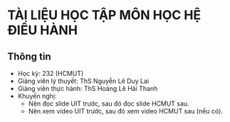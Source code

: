 # TÀI LIỆU HỌC TẬP MÔN HỌC HỆ ĐIỀU HÀNH

## Thông tin
 - Học kỳ: 232 (HCMUT)
 - Giảng viên lý thuyết: ThS Nguyễn Lê Duy Lai
 - Giảng viên thực hành: ThS Hoàng Lê Hải Thanh
 - Khuyến nghị:
   * Nên đọc slide UIT trước, sau đó đọc slide HCMUT sau.
   * Nên xem video UIT trước, sau đó xem video HCMUT sau (nếu có).
